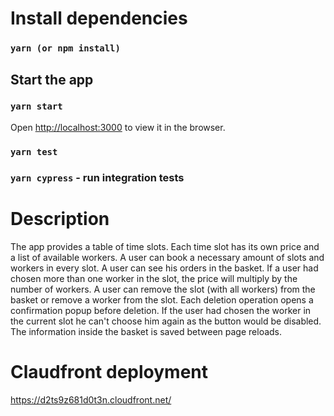 # Install dependencies
  ### `yarn (or npm install)`

## Start the app
  ### `yarn start`

Open [http://localhost:3000](http://localhost:3000) to view it in the browser.

### `yarn test`

### `yarn cypress` - run integration tests

# Description
The app provides a table of time slots. Each time slot has its own price and a list of available workers. A user can book a necessary amount of slots and workers in every slot.
A user can see his orders in the basket. If a user had chosen more than one worker in the slot, the price will multiply by the number of workers.
A user can remove the slot (with all workers) from the basket or remove a worker from the slot. Each deletion operation opens a confirmation popup before deletion.
If the user had chosen the worker in the current slot he can't choose him again as the button would be disabled.
The information inside the basket is saved between page reloads.

# Claudfront deployment
https://d2ts9z681d0t3n.cloudfront.net/